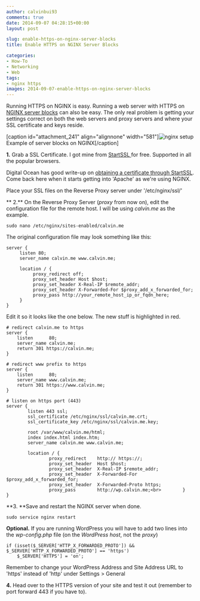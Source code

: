 ```yaml
---
author: calvinbui93
comments: true
date: 2014-09-07 04:28:15+00:00
layout: post

slug: enable-https-on-nginx-server-blocks
title: Enable HTTPS on NGINX Server Blocks

categories:
- How-To
- Networking
- Web
tags:
- nginx https
images: 2014-09-07-enable-https-on-nginx-server-blocks
---
```


Running HTTPS on NGINX is easy. Running a web server with HTTPS on [NGINX server blocks](wiki.nginx.org/ServerBlockExample) can also be easy. The only real problem is getting your settings correct on both the web servers and proxy servers and where your SSL certificate and keys reside.

<!-- more -->

[caption id="attachment_241" align="alignnone" width="581"]![nginx setup](/images/{{page.images}}/drawing1.png) Example of server blocks on NGINX[/caption]

**1.** Grab a SSL Certificate. I got mine from [StartSSL ](https://www.startssl.com/%20)for free. Supported in all the popular browsers.

Digital Ocean has good write-up on [obtaining a certificate through StartSSL](https://www.digitalocean.com/community/tutorials/how-to-set-up-apache-with-a-free-signed-ssl-certificate-on-a-vps). Come back here when it starts getting into 'Apache' as we're using NGINX.

Place your SSL files on the Reverse Proxy server under '/etc/nginx/ssl/'

** 2.** On the Reverse Proxy Server (_proxy_ from now on), edit the configuration file for the remote host. I will be using _calvin.me_ as the example.

    
    sudo nano /etc/nginx/sites-enabled/calvin.me


The original configuration file may look something like this:

    
    server {
         listen 80;
         server_name calvin.me www.calvin.me;
    
         location / {
              proxy_redirect off;
              proxy_set_header Host $host;
              proxy_set_header X-Real-IP $remote_addr;
              proxy_set_header X-Forwarded-For $proxy_add_x_forwarded_for;
              proxy_pass http://your_remote_host_ip_or_fqdn_here;
         }
    }


Edit it so it looks like the one below. The new stuff is highlighted in red.

    
    # redirect calvin.me to https
    server {
        listen      80;
        server_name calvin.me;
        return 301 https://calvin.me;
    }
    
    # redirect www prefix to https
    server {
        listen      80;
        server_name www.calvin.me;
        return 301 https://www.calvin.me;
    }
    
    # listen on https port (443)
    server {
            listen 443 ssl;
            ssl_certificate /etc/nginx/ssl/calvin.me.crt;
            ssl_certificate_key /etc/nginx/ssl/calvin.me.key;
    
            root /var/www/calvin.me/html;
            index index.html index.htm;
            server_name calvin.me www.calvin.me;
    
            location / {
                    proxy_redirect    http:// https://;
                    proxy_set_header  Host $host;
                    proxy_set_header  X-Real-IP $remote_addr;
                    proxy_set_header  X-Forwarded-For $proxy_add_x_forwarded_for;
                    proxy_set_header  X-Forwarded-Proto https;
                    proxy_pass        http://wp.calvin.me;<br>        }
    }


**3. **Save and restart the NGINX server when done.

    
    sudo service nginx restart


**Optional.** If you are running WordPress you will have to add two lines into the _wp-config.php_ file (on the _WordPress host_, not the _proxy_)

    
    if (isset($_SERVER['HTTP_X_FORWARDED_PROTO']) && $_SERVER['HTTP_X_FORWARDED_PROTO'] == 'https')
        $_SERVER['HTTPS'] = 'on';


Remember to change your WordPress Address and Site Address URL to 'https' instead of 'http' under Settings > General

**4.** Head over to the HTTPS version of your site and test it out (remember to port forward 443 if you have to).
